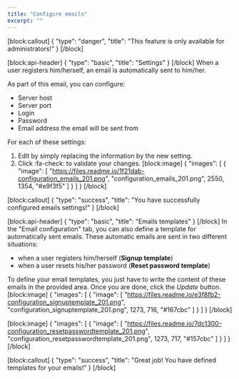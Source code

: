 ```yaml
---
title: "Configure emails"
excerpt: ""
---
```

[block:callout]
{
  "type": "danger",
  "title": "This feature is only available for administrators!"
}
[/block]

[block:api-header]
{
  "type": "basic",
  "title": "Settings"
}
[/block]
When a user registers him/herself, an email is automatically sent to him/her.

As part of this email, you can configure:
* Server host
* Server port
* Login
* Password 
* Email address the email will be sent from 

For each of these settings:
1. Edit by simply replacing the information by the new setting.
2. Click :fa-check: to validate your changes.
[block:image]
{
  "images": [
    {
      "image": [
        "https://files.readme.io/1f21dab-configuration_emails_201.png",
        "configuration_emails_201.png",
        2550,
        1354,
        "#e9f3f5"
      ]
    }
  ]
}
[/block]

[block:callout]
{
  "type": "success",
  "title": "You have successfully configured emails settings!"
}
[/block]

[block:api-header]
{
  "type": "basic",
  "title": "Emails templates"
}
[/block]
In the "Email configuration" tab, you can also define a template for automatically sent emails. These automatic emails are sent in two different situations:
* when a user registers him/herself (**Signup template**)
* when a user resets his/her password (**Reset password template**)

To define your email templates, you just have to write the content of these emails in the provided area. Once you are done, click the *Update* button.
[block:image]
{
  "images": [
    {
      "image": [
        "https://files.readme.io/e3f8fb2-configuration_signuptemplate_201.png",
        "configuration_signuptemplate_201.png",
        1273,
        716,
        "#167cbc"
      ]
    }
  ]
}
[/block]

[block:image]
{
  "images": [
    {
      "image": [
        "https://files.readme.io/7dc1300-configuration_resetpasswordtemplate_201.png",
        "configuration_resetpasswordtemplate_201.png",
        1273,
        717,
        "#157cbc"
      ]
    }
  ]
}
[/block]

[block:callout]
{
  "type": "success",
  "title": "Great job! You have defined templates for your emails!"
}
[/block]